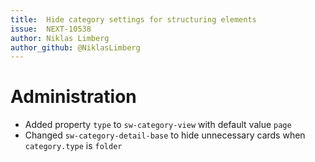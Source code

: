 ```yaml
---
title:  Hide category settings for structuring elements
issue:  NEXT-10538
author: Niklas Limberg
author_github: @NiklasLimberg
---
```

# Administration
* Added property `type` to `sw-category-view` with default value `page`
* Changed `sw-category-detail-base` to hide unnecessary cards when `category.type` is `folder`
